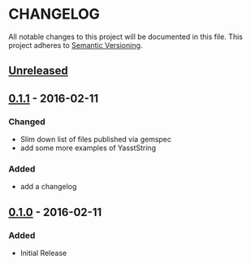 # CHANGELOG
All notable changes to this project will be documented in this file.
This project adheres to [Semantic Versioning](http://semver.org/).

## [Unreleased]

## [0.1.1] - 2016-02-11
### Changed
* Slim down list of files published via gemspec
* add some more examples of YasstString
### Added
* add a changelog

## [0.1.0] - 2016-02-11
### Added
* Initial Release

[Unreleased]: https://github.com/rdark/yasst/compare/0.1.1...develop
[0.1.1]: https://github.com/rdark/yasst/tree/0.1.0...0.1.1
[0.1.0]: https://github.com/rdark/yasst/tree/0.1.0
